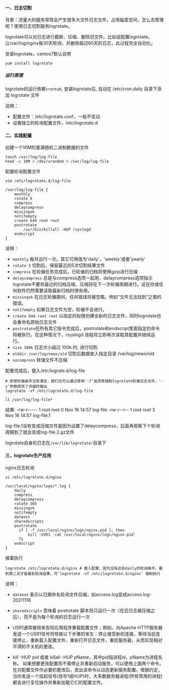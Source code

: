 #### 一、日志切割
背景：流量大的服务常常会产生很多大文件日志文件，占用磁盘空间，怎么去管理呢？使用日志切割服务logrotate。

logrotate可以对日志进行截断、压缩、删除旧文件。比如说配置logrotate，让/var/log/nginx每30天轮询，并删除超过60天的日志，此过程完全自动化。

安装logrotate，centos7默认自带
```
yum install logrotate
```

##### 运行原理
logrotate的运行依赖`crontab`, 安装logrotate后, 自动在 /etc/cron.daily 目录下添加
logrotate 文件

说明：
- 配置文件：/etc/logrotate.conf，一般不变动
- 设置独立的轮询配置文件，/etc/logrotate.d

#### 二、实践配置
创建一个10M的塞满随机二进制数据的文件
```
touch /var/log/log-file
head -c 10M < /dev/urandom > /var/log/log-file 
```

配置轮询配置文件
```
vim /etc/logrotate.d/log-file

/var/log/log-file {
    monthly
    rotate 5
    compress
    delaycompress
    missingok
    notifempty
    create 644 root root
    postrotate
        /usr/bin/killall -HUP rsyslogd
    endscript
}
```
说明：
- `monthly` 每月运行一次。其它可用值为'daily'，'weekly'或者'yearly'
- `rotate 5` 切割后，保留最近的5次切割结果文件
- `compress` 在轮循任务完成后，已轮循的归档将使用gzip进行压缩
- `delaycompress` 总是与compress选项一起用，delaycompress选项指示logrotate不要将最近的归档压缩，压缩将在下一次轮循周期进行。这在你或任何软件仍然需要读取最新归档时很有用。
- `missingok` 在日志轮循期间，任何错误将被忽略，例如“文件无法找到”之类的错误。
- `notifempty` 如果日志文件为空，轮循不会进行。
- `create 644 root root` 以指定的权限创建全新的日志文件，同时logrotate也会重命名原始日志文件
- `postrotate`在所有其它指令完成后，postrotate和endscript里面指定的命令将被执行。在这种情况下，rsyslogd 进程将立即再次读取其配置并继续运行。
- `size 100k` 日志大小超过 100k 时, 进行切割
- `olddir /var/log/news/old` 切割后数据放入指定目录 /var/log/news/old
- `nocompress` 转储文件不压缩


配置完成后，载入/etc/lograte.d/log-file
```
# 即使轮循条件没有满足，我们也可以通过使用'-f'选项来强制logrotate轮循日志文件，'-v'参数提供了详细的输出
logrotate -vf /etc/logrotate.d/log-file 

ll /var/log/log-file*
```
结果:
-rw-r----- 1 root root   0 Nov 16 14:57 log-file
-rw-r--r-- 1 root root   3 Nov 16 14:57 log-file.1

log-file.1没有变成压缩文件是因为设置了delaycompress，后面再观察下个轮询周期到了就会变成log-file.2.gz文件

logrotate自身的日志在`/var/lib/logrotate/`目录下


#### 三、logrotate生产应用
nginx日志轮询
```
vi /etc/logrotate.d/nginx

/usr/local/nginx/logs/*.log {
    daily
    compress
    delaycompress
    rotate 365
    missingok
    notifempty
    dateext
    sharedscripts
    postrotate
      if [ -f /usr/local/nginx/logs/nginx.pid ]; then
          kill -USR1 `cat /usr/local/nginx/logs/nginx.pid`
      fi
    endscript
}
```
接着执行
```
logrotate /etc/logrotate.d/nginx # 载入配置，因为没有达到daily的轮询条件，要到第二天才能看到轮询结果。可'logrotate -vf /etc/logrotate.d/nginx' 强制执行
```

说明：
- `dateext` 表示以日期命名轮询文件后缀，如access.log变成access.log-20211116
- `sharedscripts` 意味着 postrotate 脚本将只运行一次（在旧日志被压缩之后），而不是为每个轮询的日志运行一次

- USR1通常被用来告知应用程序重载配置文件；例如，向Apache HTTP服务器发送一个USR1信号将导致以下步骤的发生：停止接受新的连接，等待当前连接停止，重新载入配置文件，重新打开日志文件，重启服务器，从而实现相对平滑的不关机的更改。

- kill -HUP pid 或者 killall -HUP pName，其中pid指进程id，pName为进程名称。
如果想要更改配置而不需停止并重新启动服务，可以使用上面两个命令。在对配置文件作必要的更改后，发出该命令以动态更新服务配置。根据约定，当你发送一个挂起信号(信号1或HUP)时，大多数服务器进程(所有常用的进程)都会进行复位操作并重新加载它们的配置文件。